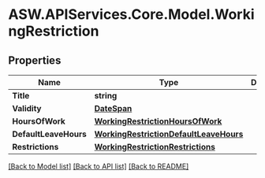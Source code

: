 
# ASW.APIServices.Core.Model.WorkingRestriction

## Properties

Name | Type | Description | Notes
------------ | ------------- | ------------- | -------------
**Title** | **string** |  | 
**Validity** | [**DateSpan**](DateSpan.md) |  | 
**HoursOfWork** | [**WorkingRestrictionHoursOfWork**](WorkingRestrictionHoursOfWork.md) |  | 
**DefaultLeaveHours** | [**WorkingRestrictionDefaultLeaveHours**](WorkingRestrictionDefaultLeaveHours.md) |  | 
**Restrictions** | [**WorkingRestrictionRestrictions**](WorkingRestrictionRestrictions.md) |  | 

[[Back to Model list]](../README.md#documentation-for-models)
[[Back to API list]](../README.md#documentation-for-api-endpoints)
[[Back to README]](../README.md)

